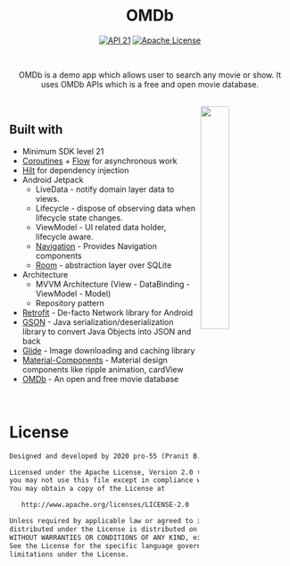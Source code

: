 <h1 align="center">OMDb</h1>

<p align="center">
  <a href="https://developer.android.com/studio/releases/platforms#5.1"><img alt="API 21" src="https://img.shields.io/badge/API-21%2B-brightgreen"/></a>
  <a href="http://www.apache.org/licenses/LICENSE-2.0"><img alt="Apache License" src="https://img.shields.io/badge/License-Apache%202.0-blue.svg"/></a>
</p>

<br>

<p align="center">
OMDb is a demo app which allows user to search any movie or show. It uses OMDb APIs which is a free and open movie database.
</p>

<br>

<img src="assets/app-demo.gif" align="right" width="32%"/>

## Built with

- Minimum SDK level 21
- [Coroutines](https://github.com/Kotlin/kotlinx.coroutines) +
  [Flow](https://kotlin.github.io/kotlinx.coroutines/kotlinx-coroutines-core/kotlinx.coroutines.flow/)
  for asynchronous work
- [Hilt](https://dagger.dev/hilt/) for dependency injection
- Android Jetpack
    - LiveData - notify domain layer data to views.
    - Lifecycle - dispose of observing data when lifecycle state changes.
    - ViewModel - UI related data holder, lifecycle aware.
    - [Navigation](https://developer.android.com/guide/navigation) - Provides Navigation components
    - [Room](https://developer.android.com/topic/libraries/architecture/room) - abstraction layer
      over SQLite
- Architecture
    - MVVM Architecture (View - DataBinding - ViewModel - Model)
    - Repository pattern
- [Retrofit](https://github.com/square/retrofit) - De-facto Network library for Android
- [GSON](https://github.com/google/gson) - Java serialization/deserialization library to convert
  Java Objects into JSON and back
- [Glide](https://github.com/bumptech/glide) - Image downloading and caching library
- [Material-Components](https://github.com/material-components/material-components-android) -
  Material design components like ripple animation, cardView
- [OMDb](http://www.omdbapi.com/) - An open and free movie database

<br>

# License

```xml
Designed and developed by 2020 pro-55 (Pranit B. Rane)

Licensed under the Apache License, Version 2.0 (the "License");
you may not use this file except in compliance with the License.
You may obtain a copy of the License at

   http://www.apache.org/licenses/LICENSE-2.0

Unless required by applicable law or agreed to in writing, software
distributed under the License is distributed on an "AS IS" BASIS,
WITHOUT WARRANTIES OR CONDITIONS OF ANY KIND, either express or implied.
See the License for the specific language governing permissions and
limitations under the License.